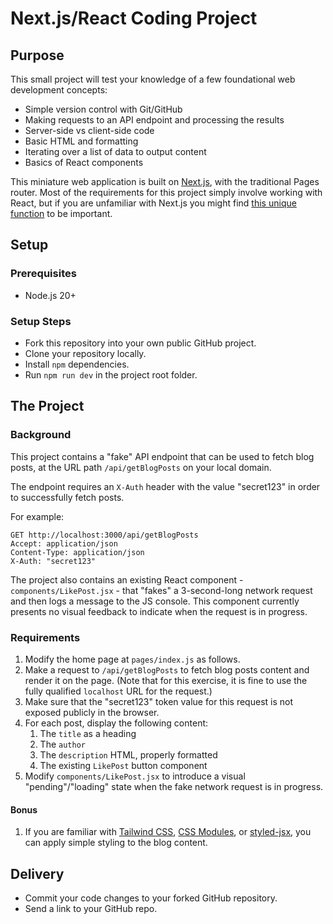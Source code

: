 # Next.js/React Coding Project

## Purpose

This small project will test your knowledge of a few foundational web development concepts:

* Simple version control with Git/GitHub
* Making requests to an API endpoint and processing the results
* Server-side vs client-side code
* Basic HTML and formatting
* Iterating over a list of data to output content
* Basics of React components

This miniature web application is built on [Next.js](https://nextjs.org/), with the traditional Pages router. Most of the requirements for this project simply involve working with React, but if you are unfamiliar with Next.js you might find [this unique function](https://nextjs.org/docs/pages/api-reference/functions/get-server-side-props) to be important.

## Setup

### Prerequisites

* Node.js 20+

### Setup Steps

* Fork this repository into your own public GitHub project.
* Clone your repository locally.
* Install `npm` dependencies.
* Run `npm run dev` in the project root folder.

## The Project

### Background

This project contains a "fake" API endpoint that can be used to fetch blog posts, at the URL path `/api/getBlogPosts` on your local domain.

The endpoint requires an `X-Auth` header with the value "secret123" in order to successfully fetch posts.

For example:

```
GET http://localhost:3000/api/getBlogPosts
Accept: application/json
Content-Type: application/json
X-Auth: "secret123"
```

The project also contains an existing React component - `components/LikePost.jsx` - that "fakes" a 3-second-long network request and then logs a message to the JS console. This component currently presents no visual feedback to indicate when the request is in progress.

### Requirements

1. Modify the home page at `pages/index.js` as follows.
1. Make a request to `/api/getBlogPosts` to fetch blog posts content and render it on the page. (Note that for this exercise, it is fine to use the fully qualified `localhost` URL for the request.)
1. Make sure that the "secret123" token value for this request is not exposed publicly in the browser.
1. For each post, display the following content:
    1. The `title` as a heading
    1. The `author`
    1. The `description` HTML, properly formatted
    1. The existing `LikePost` button component
1. Modify `components/LikePost.jsx` to introduce a visual "pending"/"loading" state when the fake network request is in progress.

#### Bonus

1. If you are familiar with [Tailwind CSS](https://tailwindcss.com/), [CSS Modules](https://nextjs.org/docs/pages/building-your-application/styling/css-modules), or [styled-jsx](https://nextjs.org/docs/pages/building-your-application/styling/css-in-js), you can apply simple styling to the blog content.

## Delivery

* Commit your code changes to your forked GitHub repository.
* Send a link to your GitHub repo.
